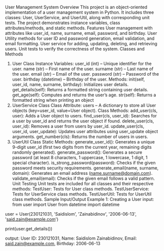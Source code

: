 User Management System
Overview
This project is an object-oriented implementation of a user management system in Python. It includes three classes: User, UserService, and UserUtil, along with corresponding unit tests. The project demonstrates instance variables, class attributes/methods, and static methods.
Features
User management with attributes like user_id, name, surname, email, password, and birthday.
User Utility methods for user ID and password generation, email validation, and email formatting.
User service for adding, updating, deleting, and retrieving users.
Unit tests to verify the correctness of the system.
Classes and Methods
1. User Class
Instance Variables:
user_id (int) – Unique identifier for the user.
name (str) – First name of the user.
surname (str) – Last name of the user.
email (str) – Email of the user.
password (str) – Password of the user.
birthday (datetime) – Birthday of the user.
Methods:
init(self, user_id, name, surname, birthday): Initializes user details.
get_details(self): Returns a formatted string containing user details.
get_age(self): Computes and returns the user’s age.
str(self): Returns a formatted string when printing an object
2. UserService Class
Class Attribute:
users – A dictionary to store all User objects (key=user_id, value=User object).
Class Methods:
add_user(cls, user): Adds a User object to users.
find_user(cls, user_id): Searches for a user by user_id and returns the user object if found.
delete_user(cls, user_id): Removes a user from users by user_id.
update_user(cls, user_id, user_update): Updates user attributes using user_update object arguments.
get_number(cls): Returns the number of users in users.
3. UserUtil Class
Static Methods:
generate_user_id(): Generates a unique 9-digit user_id (first two digits from the current year, remaining digits randomly generated).
generate_password(): Generates a secure password (at least 8 characters, 1 uppercase, 1 lowercase, 1 digit, 1 special character).
is_strong_password(password): Checks if the given password meets security requirements.
generate_email(name, surname, domain): Generates an email address (name.surname@domain.com).
validate_email(email): Checks if the given email follows a valid pattern.
Unit Testing
Unit tests are included for all classes and their respective methods:
TestUser: Tests for User class methods.
TestUserService: Tests for UserService class methods.
TestUserUtil: Tests for UserUtil class methods.
Sample Input/Output
Example 1: Creating a User
input:
from user import User from datetime import datetime

user = User(230121031, 'Saidislom', 'Zainabidinov', '2006-06-13', 'said.zain@example.com')

print(user.get_details())

output:
User ID: 230121031, Name: Saidislom Zainabidinov, Email: said.zain@example.com, Birthday: 2006-06-13
